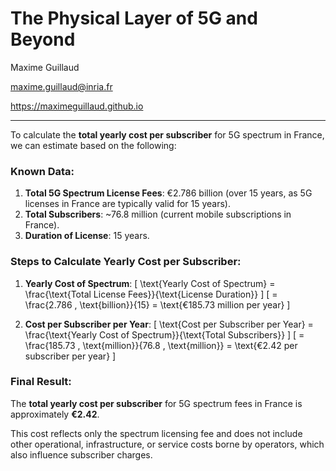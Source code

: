 # The Physical Layer of 5G and Beyond

Maxime Guillaud

maxime.guillaud@inria.fr

https://maximeguillaud.github.io

---

To calculate the **total yearly cost per subscriber** for 5G spectrum in France, we can estimate based on the following:

### Known Data:
1. **Total 5G Spectrum License Fees**: €2.786 billion (over 15 years, as 5G licenses in France are typically valid for 15 years).
2. **Total Subscribers**: ~76.8 million (current mobile subscriptions in France).
3. **Duration of License**: 15 years.

### Steps to Calculate Yearly Cost per Subscriber:
1. **Yearly Cost of Spectrum**:
   \[
   \text{Yearly Cost of Spectrum} = \frac{\text{Total License Fees}}{\text{License Duration}}
   \]
   \[
   = \frac{2.786 \, \text{billion}}{15} = \text{€185.73 million per year}
   \]

2. **Cost per Subscriber per Year**:
   \[
   \text{Cost per Subscriber per Year} = \frac{\text{Yearly Cost of Spectrum}}{\text{Total Subscribers}}
   \]
   \[
   = \frac{185.73 \, \text{million}}{76.8 \, \text{million}} = \text{€2.42 per subscriber per year}
   \]

### Final Result:
The **total yearly cost per subscriber** for 5G spectrum fees in France is approximately **€2.42**.  

This cost reflects only the spectrum licensing fee and does not include other operational, infrastructure, or service costs borne by operators, which also influence subscriber charges.
